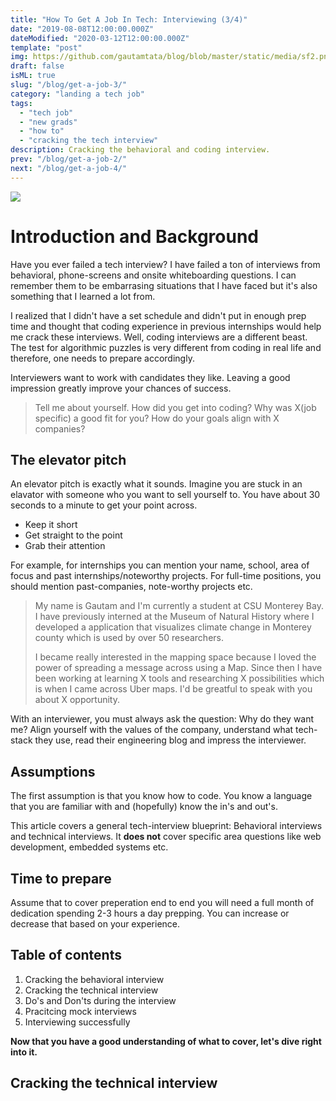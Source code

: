 ```yaml
---
title: "How To Get A Job In Tech: Interviewing (3/4)"
date: "2019-08-08T12:00:00.000Z"
dateModified: "2020-03-12T12:00:00.000Z"
template: "post"
img: https://github.com/gautamtata/blog/blob/master/static/media/sf2.png?raw=true
draft: false
isML: true
slug: "/blog/get-a-job-3/"
category: "landing a tech job"
tags:
  - "tech job"
  - "new grads"
  - "how to"
  - "cracking the tech interview"
description: Cracking the behavioral and coding interview.
prev: "/blog/get-a-job-2/"
next: "/blog/get-a-job-4/"
---
```


![](./media-link/sf.jpg)

# Introduction and Background

Have you ever failed a tech interview? I have failed a ton of interviews from behavioral, phone-screens and onsite whiteboarding questions. I can remember them to be embarrasing situations that I have faced but it's also something that I learned a lot from.

I realized that I didn't have a set schedule and didn't put in enough prep time and thought that coding experience in previous internships would help me crack these interviews. Well, coding interviews are a different beast. The test for algorithmic puzzles is very different from coding in real life and therefore, one needs to prepare accordingly.

Interviewers want to work with candidates they like. Leaving a good impression greatly improve your chances of success.

> Tell me about yourself. How did you get into coding? Why was X(job specific) a good fit for you? How do your goals align with X companies?

## The elevator pitch
An elevator pitch is exactly what it sounds. Imagine you are stuck in an elavator with someone who you want to sell yourself to. You have about 30 seconds to a minute to get your point across.

* Keep it short
* Get straight to the point
* Grab their attention

For example, for internships you can mention your name, school, area of focus and past internships/noteworthy projects. For full-time positions, you should mention past-companies, note-worthy projects etc.

> My name is Gautam and I'm currently a student at CSU Monterey Bay. I have previously interned at the Museum of Natural History where I developed a application that visualizes climate change in Monterey county which is used by over 50 researchers. 
>
> I became really interested in the mapping space because I loved the power of spreading a message across using a Map. Since then I have been working at learning X tools and researching X possibilities which is when I came across Uber maps. I'd be greatful to speak with you about X opportunity. 

With an interviewer, you must always ask the question: Why do they want me? Align yourself with the values of the company, understand what tech-stack they use, read their engineering blog and impress the interviewer.


## Assumptions

The first assumption is that you know how to code. You know a language that you are familiar with and (hopefully) know the in's and out's.

This article covers a general tech-interview blueprint: Behavioral interviews and technical interviews. It **does not** cover specific area questions like web development, embedded systems etc.

## Time to prepare

Assume that to cover preperation end to end you will need a full month of dedication spending 2-3 hours a day prepping. You can increase or decrease that based on your experience.

## Table of contents

1. Cracking the behavioral interview
2. Cracking the technical interview
3. Do's and Don'ts during the interview
4. Pracitcing mock interviews
5. Interviewing successfully

**Now that you have a good understanding of what to cover, let's dive right into it.**

## Cracking the technical interview

